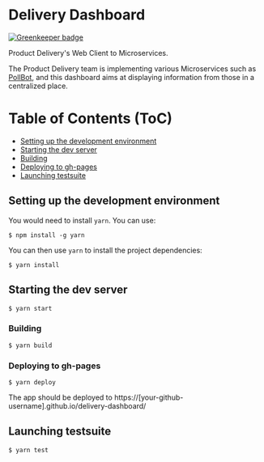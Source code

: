 # Delivery Dashboard

[![Greenkeeper badge](https://badges.greenkeeper.io/mozilla/delivery-dashboard.svg)](https://greenkeeper.io/)

Product Delivery's Web Client to Microservices.

The Product Delivery team is implementing various Microservices such as
[PollBot](https://github.com/mozilla/PollBot), and this dashboard aims at
displaying information from those in a centralized place.

Table of Contents (ToC)
=======================

* [Setting up the development environment](#setting-up-the-development-environment)
* [Starting the dev server](#starting-the-dev-server)
* [Building](#building)
* [Deploying to gh-pages](#deploying-to-gh-pages)
* [Launching testsuite](#launching-testsuite)

## Setting up the development environment

You would need to install `yarn`. You can use:

    $ npm install -g yarn
    
You can then use `yarn` to install the project dependencies:

    $ yarn install

## Starting the dev server

    $ yarn start

### Building

    $ yarn build

### Deploying to gh-pages

    $ yarn deploy

The app should be deployed to
https://[your-github-username].github.io/delivery-dashboard/

## Launching testsuite

    $ yarn test
